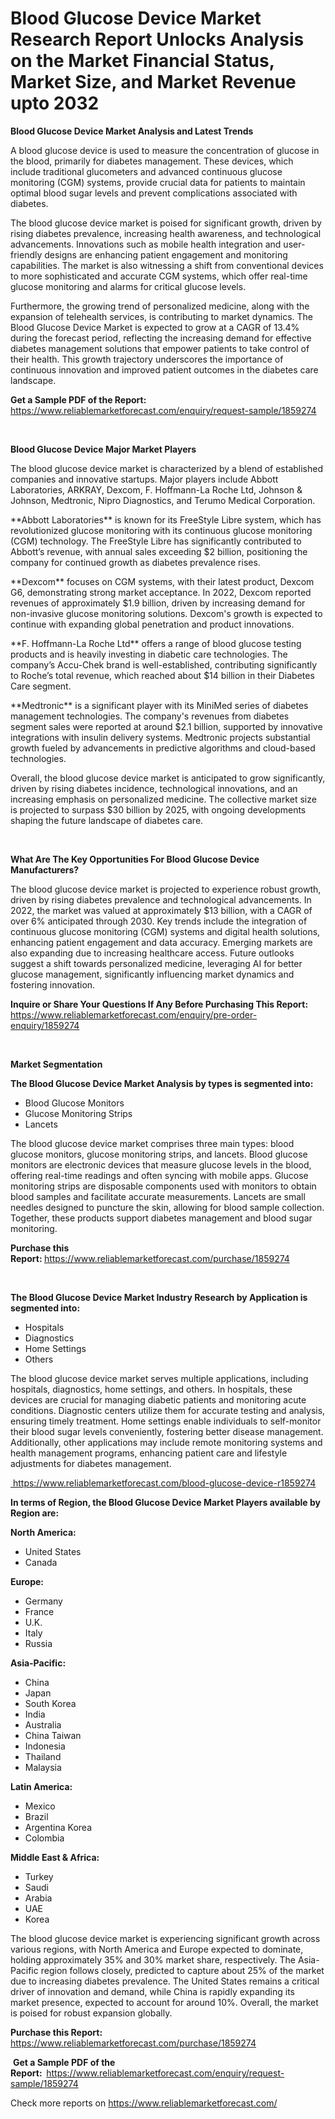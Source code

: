 <p><h1>Blood Glucose Device Market Research Report Unlocks Analysis on the Market Financial Status, Market Size, and Market Revenue upto 2032</h1></p><p><strong>Blood Glucose Device Market Analysis and Latest Trends</strong></p>
<p><p>A blood glucose device is used to measure the concentration of glucose in the blood, primarily for diabetes management. These devices, which include traditional glucometers and advanced continuous glucose monitoring (CGM) systems, provide crucial data for patients to maintain optimal blood sugar levels and prevent complications associated with diabetes.</p><p>The blood glucose device market is poised for significant growth, driven by rising diabetes prevalence, increasing health awareness, and technological advancements. Innovations such as mobile health integration and user-friendly designs are enhancing patient engagement and monitoring capabilities. The market is also witnessing a shift from conventional devices to more sophisticated and accurate CGM systems, which offer real-time glucose monitoring and alarms for critical glucose levels.</p><p>Furthermore, the growing trend of personalized medicine, along with the expansion of telehealth services, is contributing to market dynamics. The Blood Glucose Device Market is expected to grow at a CAGR of 13.4% during the forecast period, reflecting the increasing demand for effective diabetes management solutions that empower patients to take control of their health. This growth trajectory underscores the importance of continuous innovation and improved patient outcomes in the diabetes care landscape.</p></p>
<p><strong>Get a Sample PDF of the Report:&nbsp;</strong> <a href="https://www.reliablemarketforecast.com/enquiry/request-sample/1859274?utm_campaign=2606&utm_medium=2&utm_source=Github&utm_content=ia&utm_term=03032025&utm_id=blood-glucose-device">https://www.reliablemarketforecast.com/enquiry/request-sample/1859274</a></p>
<p>&nbsp;</p>
<p><strong>Blood Glucose Device Major Market Players</strong></p>
<p><p>The blood glucose device market is characterized by a blend of established companies and innovative startups. Major players include Abbott Laboratories, ARKRAY, Dexcom, F. Hoffmann-La Roche Ltd, Johnson & Johnson, Medtronic, Nipro Diagnostics, and Terumo Medical Corporation.</p><p>**Abbott Laboratories** is known for its FreeStyle Libre system, which has revolutionized glucose monitoring with its continuous glucose monitoring (CGM) technology. The FreeStyle Libre has significantly contributed to Abbott’s revenue, with annual sales exceeding $2 billion, positioning the company for continued growth as diabetes prevalence rises.</p><p>**Dexcom** focuses on CGM systems, with their latest product, Dexcom G6, demonstrating strong market acceptance. In 2022, Dexcom reported revenues of approximately $1.9 billion, driven by increasing demand for non-invasive glucose monitoring solutions. Dexcom's growth is expected to continue with expanding global penetration and product innovations.</p><p>**F. Hoffmann-La Roche Ltd** offers a range of blood glucose testing products and is heavily investing in diabetic care technologies. The company’s Accu-Chek brand is well-established, contributing significantly to Roche’s total revenue, which reached about $14 billion in their Diabetes Care segment.</p><p>**Medtronic** is a significant player with its MiniMed series of diabetes management technologies. The company's revenues from diabetes segment sales were reported at around $2.1 billion, supported by innovative integrations with insulin delivery systems. Medtronic projects substantial growth fueled by advancements in predictive algorithms and cloud-based technologies.</p><p>Overall, the blood glucose device market is anticipated to grow significantly, driven by rising diabetes incidence, technological innovations, and an increasing emphasis on personalized medicine. The collective market size is projected to surpass $30 billion by 2025, with ongoing developments shaping the future landscape of diabetes care.</p></p>
<p>&nbsp;</p>
<p><strong>What Are The Key Opportunities For Blood Glucose Device Manufacturers?</strong></p>
<p><p>The blood glucose device market is projected to experience robust growth, driven by rising diabetes prevalence and technological advancements. In 2022, the market was valued at approximately $13 billion, with a CAGR of over 6% anticipated through 2030. Key trends include the integration of continuous glucose monitoring (CGM) systems and digital health solutions, enhancing patient engagement and data accuracy. Emerging markets are also expanding due to increasing healthcare access. Future outlooks suggest a shift towards personalized medicine, leveraging AI for better glucose management, significantly influencing market dynamics and fostering innovation.</p></p>
<p><strong>Inquire or Share Your Questions If Any Before Purchasing This Report:</strong> <a href="https://www.reliablemarketforecast.com/enquiry/pre-order-enquiry/1859274?utm_campaign=2606&utm_medium=2&utm_source=Github&utm_content=ia&utm_term=03032025&utm_id=blood-glucose-device">https://www.reliablemarketforecast.com/enquiry/pre-order-enquiry/1859274</a></p>
<p>&nbsp;</p>
<p><strong>Market Segmentation</strong></p>
<p><strong>The Blood Glucose Device Market Analysis by types is segmented into:</strong></p>
<p><ul><li>Blood Glucose Monitors</li><li>Glucose Monitoring Strips</li><li>Lancets</li></ul></p>
<p><p>The blood glucose device market comprises three main types: blood glucose monitors, glucose monitoring strips, and lancets. Blood glucose monitors are electronic devices that measure glucose levels in the blood, offering real-time readings and often syncing with mobile apps. Glucose monitoring strips are disposable components used with monitors to obtain blood samples and facilitate accurate measurements. Lancets are small needles designed to puncture the skin, allowing for blood sample collection. Together, these products support diabetes management and blood sugar monitoring.</p></p>
<p><strong>Purchase this Report:&nbsp;</strong><a href="https://www.reliablemarketforecast.com/purchase/1859274?utm_campaign=2606&utm_medium=2&utm_source=Github&utm_content=ia&utm_term=03032025&utm_id=blood-glucose-device">https://www.reliablemarketforecast.com/purchase/1859274</a></p>
<p>&nbsp;</p>
<p><strong>The Blood Glucose Device Market Industry Research by Application is segmented into:</strong></p>
<p><ul><li>Hospitals</li><li>Diagnostics</li><li>Home Settings</li><li>Others</li></ul></p>
<p><p>The blood glucose device market serves multiple applications, including hospitals, diagnostics, home settings, and others. In hospitals, these devices are crucial for managing diabetic patients and monitoring acute conditions. Diagnostic centers utilize them for accurate testing and analysis, ensuring timely treatment. Home settings enable individuals to self-monitor their blood sugar levels conveniently, fostering better disease management. Additionally, other applications may include remote monitoring systems and health management programs, enhancing patient care and lifestyle adjustments for diabetes management.</p></p>
<p><a href="https://www.reliablemarketforecast.com/blood-glucose-device-r1859274?utm_campaign=2606&utm_medium=2&utm_source=Github&utm_content=ia&utm_term=03032025&utm_id=blood-glucose-device">&nbsp;https://www.reliablemarketforecast.com/blood-glucose-device-r1859274</a></p>
<p><strong>In terms of Region, the Blood Glucose Device Market Players available by Region are:</strong></p>
<p>
    <p> <strong> North America: </strong>
        <ul>
            <li>United States</li>
            <li>Canada</li>
        </ul>
        </p> 
    <p> <strong> Europe: </strong>
        <ul>
            <li>Germany</li>
            <li>France</li>
            <li>U.K.</li>
            <li>Italy</li>
            <li>Russia</li>
        </ul>
        </p> 
    <p> <strong> Asia-Pacific: </strong>
        <ul>
            <li>China</li>
            <li>Japan</li>
            <li>South Korea</li>
            <li>India</li>
            <li>Australia</li>
            <li>China Taiwan</li>
            <li>Indonesia</li>
            <li>Thailand</li>
            <li>Malaysia</li>
        </ul>
        </p> 
    <p> <strong> Latin America: </strong>
        <ul>
            <li>Mexico</li>
            <li>Brazil</li>
            <li>Argentina Korea</li>
            <li>Colombia</li>
        </ul>
        </p> 
    <p> <strong> Middle East & Africa: </strong>
        <ul>
            <li>Turkey</li>
            <li>Saudi</li>
            <li>Arabia</li>
            <li>UAE</li>
            <li>Korea</li>
        </ul>
    </p>
    </p>
<p><p>The blood glucose device market is experiencing significant growth across various regions, with North America and Europe expected to dominate, holding approximately 35% and 30% market share, respectively. The Asia-Pacific region follows closely, predicted to capture about 25% of the market due to increasing diabetes prevalence. The United States remains a critical driver of innovation and demand, while China is rapidly expanding its market presence, expected to account for around 10%. Overall, the market is poised for robust expansion globally.</p></p>
<p><strong>Purchase this Report: </strong><a href="https://www.reliablemarketforecast.com/purchase/1859274?utm_campaign=2606&utm_medium=2&utm_source=Github&utm_content=ia&utm_term=03032025&utm_id=blood-glucose-device">https://www.reliablemarketforecast.com/purchase/1859274</a></p>
<p>&nbsp;<strong>Get a Sample PDF of the Report:&nbsp;&nbsp;</strong><a href="https://www.reliablemarketforecast.com/enquiry/request-sample/1859274?utm_campaign=2606&utm_medium=2&utm_source=Github&utm_content=ia&utm_term=03032025&utm_id=blood-glucose-device">https://www.reliablemarketforecast.com/enquiry/request-sample/1859274</a></p>
<p><strong></strong></p>
<p>Check more reports on <a href="https://www.reliablemarketforecast.com/?utm_campaign=2606&utm_medium=2&utm_source=Github&utm_content=ia&utm_term=03032025&utm_id=blood-glucose-device">https://www.reliablemarketforecast.com/</a></p>